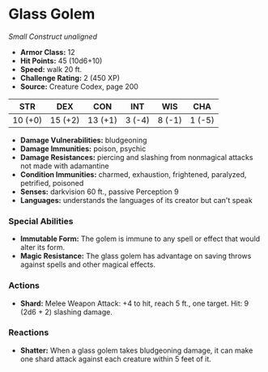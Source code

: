 # Glass Golem

*Small* *Construct* *unaligned*

- **Armor Class:** 12
- **Hit Points:** 45 (10d6+10)
- **Speed:** walk 20 ft.
- **Challenge Rating:** 2 (450 XP)
- **Source:** Creature Codex, page 200

| STR | DEX | CON | INT | WIS | CHA |
| --- | --- | --- | --- | --- | --- |
| 10 (+0) | 15 (+2) | 13 (+1) | 3 (-4) | 8 (-1) | 1 (-5) |

- **Damage Vulnerabilities:** bludgeoning
- **Damage Immunities:** poison, psychic
- **Damage Resistances:** piercing and slashing from nonmagical attacks not made with adamantine
- **Condition Immunities:** charmed, exhaustion, frightened, paralyzed, petrified, poisoned
- **Senses:** darkvision 60 ft., passive Perception 9
- **Languages:** understands the languages of its creator but can't speak

### Special Abilities

- **Immutable Form:** The golem is immune to any spell or effect that would alter its form.
- **Magic Resistance:** The glass golem has advantage on saving throws against spells and other magical effects.

### Actions

- **Shard:** Melee Weapon Attack: +4 to hit, reach 5 ft., one target. Hit: 9 (2d6 + 2) slashing damage.

### Reactions

- **Shatter:** When a glass golem takes bludgeoning damage, it can make one shard attack against each creature within 5 feet of it.


